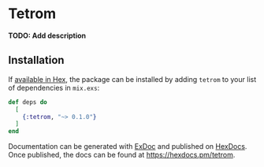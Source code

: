 # Tetrom

**TODO: Add description**

## Installation

If [available in Hex](https://hex.pm/docs/publish), the package can be installed
by adding `tetrom` to your list of dependencies in `mix.exs`:

```elixir
def deps do
  [
    {:tetrom, "~> 0.1.0"}
  ]
end
```

Documentation can be generated with [ExDoc](https://github.com/elixir-lang/ex_doc)
and published on [HexDocs](https://hexdocs.pm). Once published, the docs can
be found at <https://hexdocs.pm/tetrom>.

